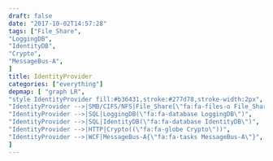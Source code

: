 ```yaml
---
draft: false
date: "2017-10-02T14:57:28"
tags: ["File_Share",
"LoggingDB",
"IdentityDB",
"Crypto",
"MessageBus-A",
]
title: IdentityProvider
categories: ["everything"]
depmap: [ "graph LR",
"style IdentityProvider fill:#b36431,stroke:#277d78,stroke-width:2px",
"IdentityProvider -->|SMB/CIFS/NFS|File_Share[\"fa:fa-files-o File_Share\"]",
"IdentityProvider -->|SQL|LoggingDB(\"fa:fa-database LoggingDB\")",
"IdentityProvider -->|SQL|IdentityDB(\"fa:fa-database IdentityDB\")",
"IdentityProvider -->|HTTP|Crypto((\"fa:fa-globe Crypto\"))",
"IdentityProvider -->|WCF|MessageBus-A{\"fa:fa-tasks MessageBus-A\"}",
]
---
```

			